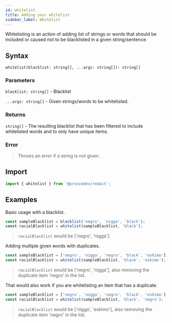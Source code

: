 ```yaml
---
id: whitelist
title: Adding your whitelist
sidebar_label: Whitelist
---
```


Whitelisting is an action of adding list of strings or words that should be included or caused not to be blacklisted in a given string/sentence.

## Syntax

`whitelist(blacklist: string[], ...args: string[]): string[]`

### Parameters

`blacklist: string[]` - Blacklist

`...args: string[]` - Given strings/words to be whitelisted.

### Returns

`string[]` - The resulting blacklist that has been filtered to include whitelisted words and to only have unique items.

### Error

> Throws an error if a string is not given.

## Import

```javascript
import { whitelist } from '@princedev/redact';
```

## Examples

Basic usage with a blacklist.

```javascript
const sampleBlacklist = blacklist('negro', 'nigga', 'black');
const racialBlacklist = whitelist(sampleBlacklist, 'black');
```

> `racialBlacklist` would be ['negro', 'nigga'].

Adding multiple given words with duplicates.

```javascript
const sampleBlacklist = ['negro', 'nigga', 'negro', 'black', 'eskimo'];
const racialBlacklist = whitelist(sampleBlacklist, 'black', 'eskimo');
```

> `racialBlacklist` would be ['negro', 'nigga'], also removing the duplicate item 'negro' in the list.

That would also work if you are whitelisting an item that has a duplicate.

```javascript
const sampleBlacklist = ['negro', 'nigga', 'negro', 'black', 'eskimo'];
const racialBlacklist = whitelist(sampleBlacklist, 'black', 'negro');
```

> `racialBlacklist` would be ['nigga', 'eskimo'], also removing the duplicate item 'negro' in the list.